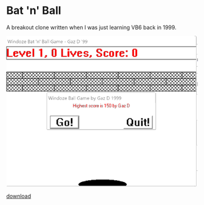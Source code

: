 # Bat 'n' Ball

A breakout clone written when I was just learning VB6 back in 1999.

![screenshot](batnball.png)

[download](batnball.zip)

